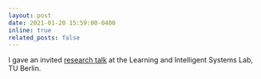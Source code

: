 ```yaml
---
layout: post
date: 2021-01-20 15:59:00-0400
inline: true
related_posts: false
---
```

I gave an invited [research talk](https://www.youtube.com/watch?v=x_GGQE1NQ7Y) at the Learning and Intelligent Systems Lab, TU Berlin. 
